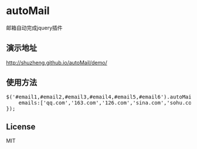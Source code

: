 # autoMail
邮箱自动完成jquery插件
<h2>演示地址</h2>
<a href="http://shuzheng.github.io/autoMail/demo/">http://shuzheng.github.io/autoMail/demo/</a>
<h2>使用方法</h2>
<pre>
$('#email1,#email2,#email3,#email4,#email5,#email6').autoMail({
	emails:['qq.com','163.com','126.com','sina.com','sohu.com','yahoo.cn','gmail.com','hotmail.com','live.cn']
});  
</pre>

<h2>License</h2>
MIT
